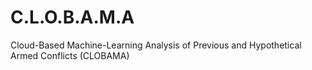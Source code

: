 # C.L.O.B.A.M.A
Cloud-Based Machine-Learning Analysis of Previous and Hypothetical Armed Conflicts (CLOBAMA)
